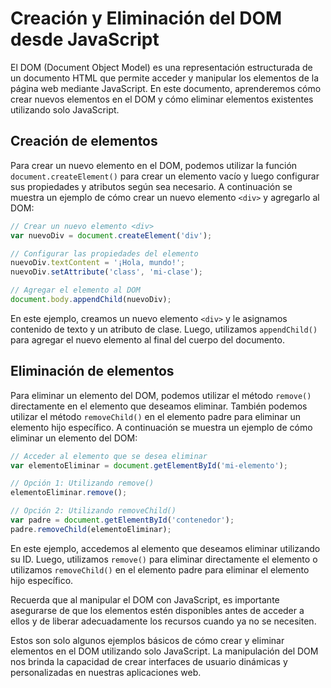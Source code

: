 # Creación y Eliminación del DOM desde JavaScript

El DOM (Document Object Model) es una representación estructurada de un documento HTML que permite acceder y manipular los elementos de la página web mediante JavaScript. En este documento, aprenderemos cómo crear nuevos elementos en el DOM y cómo eliminar elementos existentes utilizando solo JavaScript.

## Creación de elementos

Para crear un nuevo elemento en el DOM, podemos utilizar la función `document.createElement()` para crear un elemento vacío y luego configurar sus propiedades y atributos según sea necesario. A continuación se muestra un ejemplo de cómo crear un nuevo elemento `<div>` y agregarlo al DOM:

```javascript
// Crear un nuevo elemento <div>
var nuevoDiv = document.createElement('div');

// Configurar las propiedades del elemento
nuevoDiv.textContent = '¡Hola, mundo!';
nuevoDiv.setAttribute('class', 'mi-clase');

// Agregar el elemento al DOM
document.body.appendChild(nuevoDiv);
```

En este ejemplo, creamos un nuevo elemento `<div>` y le asignamos contenido de texto y un atributo de clase. Luego, utilizamos `appendChild()` para agregar el nuevo elemento al final del cuerpo del documento.

## Eliminación de elementos

Para eliminar un elemento del DOM, podemos utilizar el método `remove()` directamente en el elemento que deseamos eliminar. También podemos utilizar el método `removeChild()` en el elemento padre para eliminar un elemento hijo específico. A continuación se muestra un ejemplo de cómo eliminar un elemento del DOM:

```javascript
// Acceder al elemento que se desea eliminar
var elementoEliminar = document.getElementById('mi-elemento');

// Opción 1: Utilizando remove()
elementoEliminar.remove();

// Opción 2: Utilizando removeChild()
var padre = document.getElementById('contenedor');
padre.removeChild(elementoEliminar);
```

En este ejemplo, accedemos al elemento que deseamos eliminar utilizando su ID. Luego, utilizamos `remove()` para eliminar directamente el elemento o utilizamos `removeChild()` en el elemento padre para eliminar el elemento hijo específico.

Recuerda que al manipular el DOM con JavaScript, es importante asegurarse de que los elementos estén disponibles antes de acceder a ellos y de liberar adecuadamente los recursos cuando ya no se necesiten.

Estos son solo algunos ejemplos básicos de cómo crear y eliminar elementos en el DOM utilizando solo JavaScript. La manipulación del DOM nos brinda la capacidad de crear interfaces de usuario dinámicas y personalizadas en nuestras aplicaciones web.